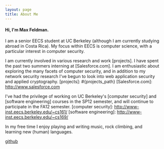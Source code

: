 ```yaml
---
layout: page
title: About Me
---
```

#### Hi, I'm Max Feldman.

I am a senior EECS student at UC Berkeley (although I am currently studying abroad in Costa Rica). My focus within EECS is computer science, with a particular interest in computer security. 

I am currently involved in various research and work [projects]. I have spent the past two summers interning at [Salesforce.com]. I am enthusiastic about exploring the many facets of computer security, and in addition to my network security research I've begun to look into web application security and applied cryptography.
[projects]: #{projects_path}
[Salesforce.com]: http://www.salesforce.com

I've had the privilege of working on UC Berkeley's [computer security] and [software engineering] courses in the SP12 semester, and will continue to participate in the FA12 semester.
[computer security]: http://www-inst.eecs.berkeley.edu/~cs161/
[software engineering]: http://www-inst.eecs.berkeley.edu/~cs169/

In my free time I enjoy playing and writing music, rock climbing, and learning new (human) languages.

[github](https://github.com/maxfeldman14)

